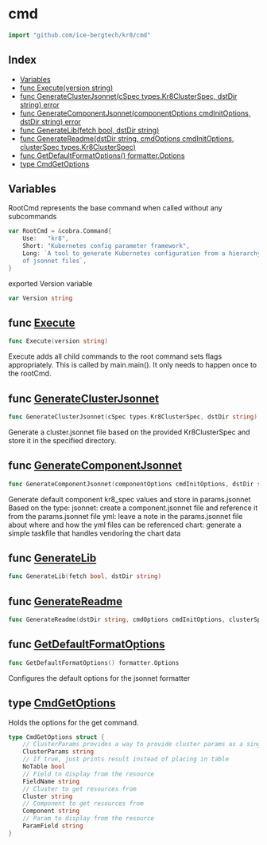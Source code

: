 # cmd

```go
import "github.com/ice-bergtech/kr8/cmd"
```

## Index

- [Variables](<#variables>)
- [func Execute\(version string\)](<#Execute>)
- [func GenerateClusterJsonnet\(cSpec types.Kr8ClusterSpec, dstDir string\) error](<#GenerateClusterJsonnet>)
- [func GenerateComponentJsonnet\(componentOptions cmdInitOptions, dstDir string\) error](<#GenerateComponentJsonnet>)
- [func GenerateLib\(fetch bool, dstDir string\)](<#GenerateLib>)
- [func GenerateReadme\(dstDir string, cmdOptions cmdInitOptions, clusterSpec types.Kr8ClusterSpec\)](<#GenerateReadme>)
- [func GetDefaultFormatOptions\(\) formatter.Options](<#GetDefaultFormatOptions>)
- [type CmdGetOptions](<#CmdGetOptions>)


## Variables

<a name="RootCmd"></a>RootCmd represents the base command when called without any subcommands

```go
var RootCmd = &cobra.Command{
    Use:   "kr8",
    Short: "Kubernetes config parameter framework",
    Long: `A tool to generate Kubernetes configuration from a hierarchy
	of jsonnet files`,
}
```

<a name="Version"></a>exported Version variable

```go
var Version string
```

<a name="Execute"></a>
## func [Execute](<https://github.com/ice-bergtech/kr8/blob/main/cmd/root.go#L32>)

```go
func Execute(version string)
```

Execute adds all child commands to the root command sets flags appropriately. This is called by main.main\(\). It only needs to happen once to the rootCmd.

<a name="GenerateClusterJsonnet"></a>
## func [GenerateClusterJsonnet](<https://github.com/ice-bergtech/kr8/blob/main/cmd/init.go#L199>)

```go
func GenerateClusterJsonnet(cSpec types.Kr8ClusterSpec, dstDir string) error
```

Generate a cluster.jsonnet file based on the provided Kr8ClusterSpec and store it in the specified directory.

<a name="GenerateComponentJsonnet"></a>
## func [GenerateComponentJsonnet](<https://github.com/ice-bergtech/kr8/blob/main/cmd/init.go#L214>)

```go
func GenerateComponentJsonnet(componentOptions cmdInitOptions, dstDir string) error
```

Generate default component kr8\_spec values and store in params.jsonnet Based on the type: jsonnet: create a component.jsonnet file and reference it from the params.jsonnet file yml: leave a note in the params.jsonnet file about where and how the yml files can be referenced chart: generate a simple taskfile that handles vendoring the chart data

<a name="GenerateLib"></a>
## func [GenerateLib](<https://github.com/ice-bergtech/kr8/blob/main/cmd/init.go#L279>)

```go
func GenerateLib(fetch bool, dstDir string)
```



<a name="GenerateReadme"></a>
## func [GenerateReadme](<https://github.com/ice-bergtech/kr8/blob/main/cmd/init.go#L284>)

```go
func GenerateReadme(dstDir string, cmdOptions cmdInitOptions, clusterSpec types.Kr8ClusterSpec)
```



<a name="GetDefaultFormatOptions"></a>
## func [GetDefaultFormatOptions](<https://github.com/ice-bergtech/kr8/blob/main/cmd/format.go#L21>)

```go
func GetDefaultFormatOptions() formatter.Options
```

Configures the default options for the jsonnet formatter

<a name="CmdGetOptions"></a>
## type [CmdGetOptions](<https://github.com/ice-bergtech/kr8/blob/main/cmd/get.go#L38-L51>)

Holds the options for the get command.

```go
type CmdGetOptions struct {
    // ClusterParams provides a way to provide cluster params as a single file. This can be combined with --cluster to override the cluster.
    ClusterParams string
    // If true, just prints result instead of placing in table
    NoTable bool
    // Field to display from the resource
    FieldName string
    // Cluster to get resources from
    Cluster string
    // Component to get resources from
    Component string
    // Param to display from the resource
    ParamField string
}
```
